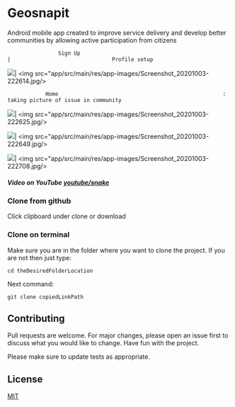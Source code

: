 # Geosnapit

Android mobile app created to improve service delivery and develop better communities by allowing active participation from citizens

                    Sign Up                                                |                                Profile setup 
<img src="app/src/main/res/app-images/Screenshot_20201003-222544.jpg.jpg"/>| <img src="app/src/main/res/app-images/Screenshot_20201003-222614.jpg/>
  
                Home                                                    :                 taking picture of issue in community
 <img src="app/src/main/res/app-images/Screenshot_20201003-222618.jpg"/>| <img src="app/src/main/res/app-images/Screenshot_20201003-222625.jpg/> 
  
  <img src="app/src/main/res/app-images/Screenshot_20201003-222641.jpg"/>| <img src="app/src/main/res/app-images/Screenshot_20201003-222649.jpg/> 
  
  <img src="app/src/main/res/app-images/Screenshot_20201003-222712.jpg"/>| <img src="app/src/main/res/app-images/Screenshot_20201003-222708.jpg/> 

##### Video on YouTube [youtube/snake](https://www.youtube.com/watch?v=fPJEFJQDgHc)

### Clone from github

Click clipboard under clone or download

### Clone on terminal
Make sure you are in the folder where you want to clone the project. If you are not then just type:


```terminal
cd theDesiredFolderLocation
```
Next command: 
```terminal
git clone copiedLinkPath
```

## Contributing
Pull requests are welcome. For major changes, please open an issue first to discuss what you would like to change. Have fun with the project.

Please make sure to update tests as appropriate.

## License
[MIT](https://choosealicense.com/licenses/mit/)
